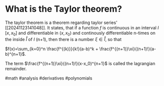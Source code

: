 # What is the Taylor theorem? 
The taylor theorem is a theorem regarding taylor series' [[20241123141048]]. It states, that if a function $f$ is continuous in an interval $I$ $[x,x_0]$ and differentiable in $(x,x_0)$ and continously differentiable n-times on the inside $\mathring{I}$ of $I$ (n+1), then there is a number $\xi \in \mathring{I}$, so that 

$f(x)=\sum_{k=0}^n \frac{f^{(k)}}{k!}(a-b)^k + \frac{f^{(n+1)}\xi}{(n+1)!}(a-b)^{n+1}$.

The term $\frac{f^{(n+1)}\xi}{(n+1)!}(x-x_0)^{n+1}$ is called the lagrangian remainder.

#math #analysis #derivatives #polynomials